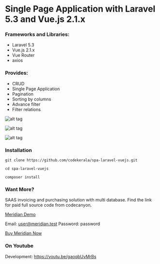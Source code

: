 # Single Page Application with Laravel 5.3 and Vue.js 2.1.x

### Frameworks and Libraries:

- Laravel 5.3
- Vue.js 2.1.x
- Vue Router
- axios

### Provides:

- CRUD
- Single Page Application
- Pagination
- Sorting by columns
- Advance filter
- Filter relations


![alt tag](https://github.com/codekerala/spa-laravel-vuejs/raw/master/s1.png)

![alt tag](https://github.com/codekerala/spa-laravel-vuejs/raw/master/s2.png)

![alt tag](https://github.com/codekerala/spa-laravel-vuejs/raw/master/s3.png)

### Installation
`git clone https://github.com/codekerala/spa-laravel-vuejs.git`

`cd spa-laravel-vuejs`

`composer install`

### Want More?

SAAS invoicing and purchasing solution with multi database.
Find the link for paid full source code from codecanyon.

[Meridian Demo](https://meridian.codekerala.com)

Email: user@meridian.test
Password: password

[Buy Meridian Now](https://codecanyon.net/item/meridian-saas-platform-for-invoicing-and-purchasing/24225094)


### On Youtube

Development: https://youtu.be/gaoqbUvMrBs
